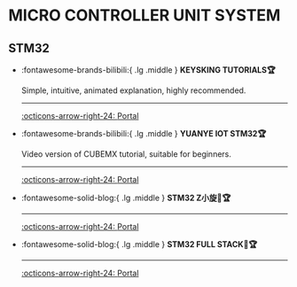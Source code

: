 # MICRO CONTROLLER UNIT SYSTEM

## STM32
<div class="grid cards" markdown>

-   :fontawesome-brands-bilibili:{ .lg .middle } __KEYSKING TUTORIALS🏆__

    Simple, intuitive, animated explanation, highly recommended.

    ---

    [:octicons-arrow-right-24: <a href="https://www.bilibili.com/video/BV12v4y1y7uV/?spm_id_from=333.788&vd_source=5a427660f0337fedc22d4803661d493f" target="_blank"> Portal </a>](#)

-   :fontawesome-brands-bilibili:{ .lg .middle } __YUANYE IOT STM32🏆__

    Video version of CUBEMX tutorial, suitable for beginners.

    ---

    [:octicons-arrow-right-24: <a href="https://space.bilibili.com/1341140649/channel/series" target="_blank"> Portal </a>](#)

-   :fontawesome-solid-blog:{ .lg .middle } __STM32 Z小旋🎯🏆__

    ---

    [:octicons-arrow-right-24: <a href="https://blog.csdn.net/as480133937/category_9188655.html" target="_blank"> Portal </a>](#)

-   :fontawesome-solid-blog:{ .lg .middle } __STM32 FULL STACK🎯🏆__

    ---

    [:octicons-arrow-right-24: <a href="https://blog.csdn.net/Mculover666/article/details/126943245" target="_blank"> Portal </a>](#)


</div>